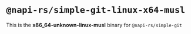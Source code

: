 # `@napi-rs/simple-git-linux-x64-musl`

This is the **x86_64-unknown-linux-musl** binary for `@napi-rs/simple-git`
